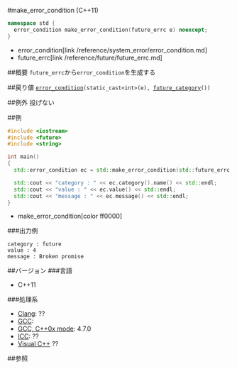 #make_error_condition (C++11)
```cpp
namespace std {
  error_condition make_error_condition(future_errc e) noexcept;
}
```
* error_condition[link /reference/system_error/error_condition.md]
* future_errc[link /reference/future/future_errc.md]

##概要
`future_errc`から`error_condition`を生成する


##戻り値
[`error_condition`](/reference/system_error/error_condition.md)`(static_cast<int>(e), `[`future_category`](./future_category.md)`())`


##例外
投げない


##例
```cpp
#include <iostream>
#include <future>
#include <string>

int main()
{
  std::error_condition ec = std::make_error_condition(std::future_errc::broken_promise);

  std::cout << "category : " << ec.category().name() << std::endl;
  std::cout << "value : " << ec.value() << std::endl;
  std::cout << "message : " << ec.message() << std::endl;
}
```
* make_error_condition[color ff0000]

###出力例
```
category : future
value : 4
message : Broken promise
```

##バージョン
###言語
- C++11

###処理系
- [Clang](/implementation#clang.md): ??
- [GCC](/implementation#gcc.md): 
- [GCC, C++0x mode](/implementation#gcc.md): 4.7.0
- [ICC](/implementation#icc.md): ??
- [Visual C++](/implementation#visual_cpp.md) ??


##参照



